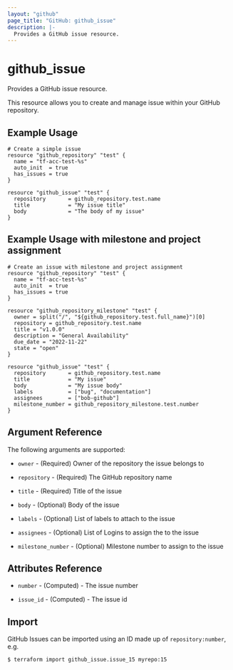 ```yaml
---
layout: "github"
page_title: "GitHub: github_issue"
description: |-
  Provides a GitHub issue resource.
---
```


# github_issue

Provides a GitHub issue resource.

This resource allows you to create and manage issue within your
GitHub repository.

## Example Usage

```hcl
# Create a simple issue
resource "github_repository" "test" {
  name = "tf-acc-test-%s"
  auto_init  = true
  has_issues = true
}

resource "github_issue" "test" {
  repository       = github_repository.test.name
  title            = "My issue title"
  body             = "The body of my issue"
}
```

## Example Usage with milestone and project assignment

```hcl
# Create an issue with milestone and project assignment
resource "github_repository" "test" {
  name = "tf-acc-test-%s"
  auto_init  = true
  has_issues = true
}

resource "github_repository_milestone" "test" {
  owner = split("/", "${github_repository.test.full_name}")[0]
  repository = github_repository.test.name
  title = "v1.0.0"
  description = "General Availability"
  due_date = "2022-11-22"
  state = "open"
}

resource "github_issue" "test" {
  repository       = github_repository.test.name
  title            = "My issue"
  body             = "My issue body"
  labels           = ["bug", "documentation"]
  assignees        = ["bob-github"]
  milestone_number = github_repository_milestone.test.number
}
```

## Argument Reference

The following arguments are supported:

* `owner` - (Required) Owner of the repository the issue belongs to

* `repository` - (Required) The GitHub repository name

* `title` - (Required) Title of the issue

* `body` - (Optional) Body of the issue

* `labels` - (Optional) List of labels to attach to the issue

* `assignees` - (Optional) List of Logins to assign the to the issue

* `milestone_number` - (Optional) Milestone number to assign to the issue

## Attributes Reference

* `number` - (Computed) - The issue number

* `issue_id` - (Computed) - The issue id

## Import

GitHub Issues can be imported using an ID made up of `repository:number`, e.g.

```
$ terraform import github_issue.issue_15 myrepo:15
```
